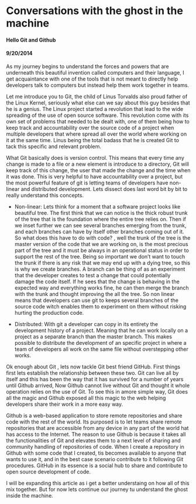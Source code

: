<!-- This template is in markdown, not html, so
  it will not render beautifully when you copy and
  paste it into your github.io site, but it will at
  least be published. Next week you'll be creating a
  blog template using HTML and CSS and you'll be able
  to copy and paste the blog posts from week 1 in there
  to make them pretty next week.

  For now, please replace the title, subtitle (if desired),
  and date with the text you would like. Markdown is pretty
  simple, so you can just feel free to type. =) -->


# Conversations with the ghost in the machine
#### Hello Git and Github
#### 9/20/2014

As my journey begins to understand the forces and powers that are underneath this beautiful invention called computers and their language, I get acquaintance with one of the tools that is not meant to directly help developers talk to computers but instead help them work together in teams.

Let me introduce you to Git, the child of Linus Torvalds also proud father of the Linux Kernel, seriously what else can we say about this guy besides that he is a genius.  The Linux project started a revolution that lead to the wide spreading of the use of open source software. This revolution come with its own set of problems that needed to be dealt with, one of them being how to keep track and accountability over the source code of a project when multiple developers that where spread all over the world where working on it at the same time.  Linus being the total badass that he is created Git to tack this specific and relevant problem.

What Git basically does is version control. This means that every time any change is made to a file or a new element is introduce to a directory, Git will keep track of this change, the user that made the change and the time when it was done. This is very helpful to have accountability over a project, but the most powerful feature of git is letting teams of developers have   non-linear and distributed development. Lets dissect does last word bit by bit to really understand this concepts.

* Non-linear:  Lets think for a moment that a software project looks like beautiful tree.  The first think that we can notice is the thick robust trunk of the tree that is the foundation where the entire tree relies on.  Then if we inset further we can see several branches emerging from the trunk, and each branches can have by itself other branches coming out of it.  So what does this have to do with code? , well the trunk  of the tree is the master version of the code that we are working on, is the most precious part of the tree and it must be always in an operational status in order to support the rest of the tree.  Being so important we don’t want to touch the trunk if there is any risk that we may end up with a dying tree, so this is why we create branches. A branch can be thing of as an experiment that the developer creates to test a change that could potentially damage the code itself. If he sees that the change is behaving in the expected way and everything works fine, he can then merge the branch with the trunk and thought improving the all the tree.  So non linear means that developers can use git to keeps several branches of the source code witch enables them to experiment on them without risking hurting the production code.

* Distributed: With git a developer can copy in its entirety the development history of a project. Meaning that he can work locally on a project as a separate branch than the master branch.  This makes possible to distribute the development of an specific project in where a team of developers all work on the same file without overstepping other works.

Ok enough about Git , lets now tackle  Git best friend GitHub. First things first lets establish the relationship between these two.  Git can live all by itself and this has been the way that it has survived for a number of years until Github arrived, Now Github cannot live without Git and thought it whole operation relies on the use of Git. To see this in amore simple way, Git does all the magic and Github exposed all this magic to the web helping developers share their work in a more easy way.

Github is a web-based application to store remote repositories and share code with the rest of the world. Its purposed is to let teams share remote repositories that are accessible from any device in any part of the world hat has access to the Internet.  The reason to use Github is because it takes all the functionalities of Git and elevates them to a next level of sharing and community handling of repositories of code. When I create a repository in Github with some code that I created, tis becomes available to anyone that wants to use it, and in the best case scenario contribute to it following Git procedures.  GitHub in its essence is a social hub to share and contribute to open source development of code.

I will be expanding this article as i get a better understaing on how all of this mix together. But for now lets continue our journey tu understand the ghost inside the machine.



